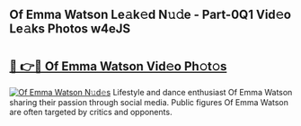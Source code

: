 ## Of Emma Watson Le𝚊k𝚎d N𝚞𝚍e - Part-0Q1 Vid𝚎o Le𝚊ks Photos w4eJS

# <h2><a href="http://fbepvqw.evod.top/?m=Of+Emma+Watson">🔗 👉🔴 Of Emma Watson Vid𝚎o Ph𝚘t𝚘s</a></h2>

[![Of Emma Watson N𝚞d𝚎s](https://i.imgur.com/8V9OHl7.gif)](http://fbepvqw.evod.top/?m=Of+Emma+Watson)
Lifestyle and dance enthusiast Of Emma Watson sharing their passion through social media. Public figures Of Emma Watson are often targeted by critics and opponents. 
